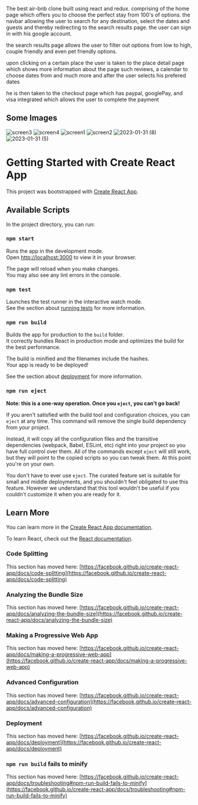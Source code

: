 The best air-bnb clone built using react and redux. comprising of the home page which offers you to choose the perfect stay from 100's of options.
the navbar allowing the user to search for any destination, select the dates and guests and thereby redirecting to the search results page.  the user can sign in with his google account.

the search results page allows the user to filter out options from low to high, couple friendly and even pet friendly options.

upon clicking on a certain place the user is taken to the place detail page which shows more information about the page such reviews, a calendar to choose dates from and much more and after the user selects his prefered dates

he is then taken to the checkout page which has paypal, googlePay, and visa integrated which allows the user to complete the payment
 
 ## Some Images
![screen3](https://user-images.githubusercontent.com/104571428/215819496-031244ef-8448-40c5-ad52-e4bd1b59ce04.png)
![screen4](https://user-images.githubusercontent.com/104571428/215819534-6a928e7a-7e3d-470c-b996-05dcc93abbea.png)
![screen1](https://user-images.githubusercontent.com/104571428/215818743-a7b949b1-6079-44f7-8e7e-dffac7ebbf76.png)
![screen2](https://user-images.githubusercontent.com/104571428/215819475-c5b9f16b-367e-4f82-9465-7b5d53647f69.png)
![2023-01-31 (8)](https://user-images.githubusercontent.com/104571428/215825634-7c328ffe-e335-4a64-8755-6932091cbe32.png)
![2023-01-31 (5)](https://user-images.githubusercontent.com/104571428/215826510-f778a979-4d4a-43e2-8b68-4f884a14bfa2.png)


# Getting Started with Create React App

This project was bootstrapped with [Create React App](https://github.com/facebook/create-react-app).

## Available Scripts

In the project directory, you can run:

### `npm start`

Runs the app in the development mode.\
Open [http://localhost:3000](http://localhost:3000) to view it in your browser.

The page will reload when you make changes.\
You may also see any lint errors in the console.

### `npm test`

Launches the test runner in the interactive watch mode.\
See the section about [running tests](https://facebook.github.io/create-react-app/docs/running-tests) for more information.

### `npm run build`

Builds the app for production to the `build` folder.\
It correctly bundles React in production mode and optimizes the build for the best performance.

The build is minified and the filenames include the hashes.\
Your app is ready to be deployed!

See the section about [deployment](https://facebook.github.io/create-react-app/docs/deployment) for more information.

### `npm run eject`

**Note: this is a one-way operation. Once you `eject`, you can't go back!**

If you aren't satisfied with the build tool and configuration choices, you can `eject` at any time. This command will remove the single build dependency from your project.

Instead, it will copy all the configuration files and the transitive dependencies (webpack, Babel, ESLint, etc) right into your project so you have full control over them. All of the commands except `eject` will still work, but they will point to the copied scripts so you can tweak them. At this point you're on your own.

You don't have to ever use `eject`. The curated feature set is suitable for small and middle deployments, and you shouldn't feel obligated to use this feature. However we understand that this tool wouldn't be useful if you couldn't customize it when you are ready for it.

## Learn More

You can learn more in the [Create React App documentation](https://facebook.github.io/create-react-app/docs/getting-started).

To learn React, check out the [React documentation](https://reactjs.org/).

### Code Splitting

This section has moved here: [https://facebook.github.io/create-react-app/docs/code-splitting](https://facebook.github.io/create-react-app/docs/code-splitting)

### Analyzing the Bundle Size

This section has moved here: [https://facebook.github.io/create-react-app/docs/analyzing-the-bundle-size](https://facebook.github.io/create-react-app/docs/analyzing-the-bundle-size)

### Making a Progressive Web App

This section has moved here: [https://facebook.github.io/create-react-app/docs/making-a-progressive-web-app](https://facebook.github.io/create-react-app/docs/making-a-progressive-web-app)

### Advanced Configuration

This section has moved here: [https://facebook.github.io/create-react-app/docs/advanced-configuration](https://facebook.github.io/create-react-app/docs/advanced-configuration)

### Deployment

This section has moved here: [https://facebook.github.io/create-react-app/docs/deployment](https://facebook.github.io/create-react-app/docs/deployment)

### `npm run build` fails to minify

This section has moved here: [https://facebook.github.io/create-react-app/docs/troubleshooting#npm-run-build-fails-to-minify](https://facebook.github.io/create-react-app/docs/troubleshooting#npm-run-build-fails-to-minify)

